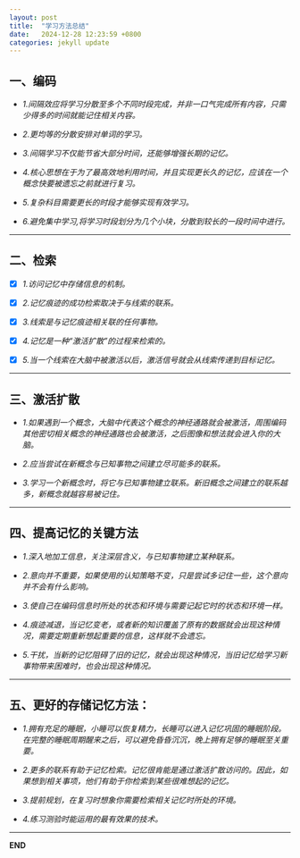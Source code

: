 ```yaml
---
layout: post
title:  "学习方法总结"
date:   2024-12-28 12:23:59 +0800
categories: jekyll update
---
```


## 一、**编码**


-  *1.间隔效应将学习分散至多个不同时段完成，并非一口气完成所有内容，只需少得多的时间就能记住相关内容。*

- *2.更均等的分散安排对单词的学习。*

- *3.间隔学习不仅能节省大部分时间，还能够增强长期的记忆。*

- *4.核心思想在于为了最高效地利用时间，并且实现更长久的记忆，应该在一个概念快要被遗忘之前就进行复习。*

- *5.复杂科目需要更长的时段才能够实现有效学习。*

- *6.避免集中学习,将学习时段划分为几个小块，分散到较长的一段时间中进行。*

---

## 二、**检索**

- [x] *1.访问记忆中存储信息的机制。*

- [x] *2.记忆痕迹的成功检索取决于与线索的联系。*

- [x] *3.线索是与记忆痕迹相关联的任何事物。*

- [x]  *4.记忆是一种“激活扩散”的过程来检索的。*

- [x]  *5.当一个线索在大脑中被激活以后，激活信号就会从线索传递到目标记忆。*

---

## 三、**激活扩散**

- *1.如果遇到一个概念，大脑中代表这个概念的神经通路就会被激活，周围编码其他密切相关概念的神经通路也会被激活，之后图像和想法就会进入你的大脑。*

- *2.应当尝试在新概念与已知事物之间建立尽可能多的联系。*

- *3.学习一个新概念时，将它与已知事物建立联系。新旧概念之间建立的联系越多，新概念就越容易被记住。*

---
## 四、**提高记忆的关键方法**

-  *1.深入地加工信息，关注深层含义，与已知事物建立某种联系。*

- *2.意向并不重要，如果使用的认知策略不变，只是尝试多记住一些，这个意向并不会有什么影响。*

- *3.使自己在编码信息时所处的状态和环境与需要记起它时的状态和环境一样。*

- *4.痕迹减退，当记忆变老，或者新的知识覆盖了原有的数据就会出现这种情况，需要定期重新想起重要的信息，这样就不会遗忘。*

- *5.干扰，当新的记忆阻碍了旧的记忆，就会出现这种情况，当旧记忆给学习新事物带来困难时，也会出现这种情况。*

---
## 五、**更好的存储记忆方法：**

- *1.拥有充足的睡眠，小睡可以恢复精力，长睡可以进入记忆巩固的睡眠阶段。在完整的睡眠周期醒来之后，可以避免昏昏沉沉，晚上拥有足够的睡眠至关重要。*

- *2.更多的联系有助于记忆检索。记忆很肯能是通过激活扩散访问的。因此，如果想到相关事项，他们有助于你检索到某些很难想起的记忆。*

- *3.提前规划，在复习时想象你需要检索相关记忆时所处的环境。*

- *4.练习测验时能运用的最有效果的技术。*

---
**END**





